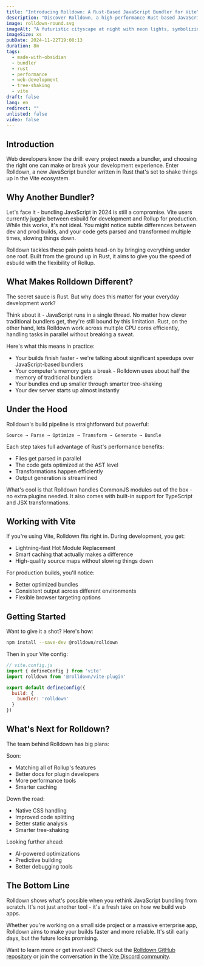 ```yaml
---
title: "Introducing Rolldown: A Rust-Based JavaScript Bundler for Vite"
description: "Discover Rolldown, a high-performance Rust-based JavaScript bundler designed to unify and optimize the build process in Vite. This article explores the motivations behind its development and how it aims to improve upon existing solutions"
image: rolldown-round.svg
imageAlt: "A futuristic cityscape at night with neon lights, symbolizing innovation and technology. In the foreground, code appears in floating holographic screens, with lines of JavaScript and Rust code highlighting the cutting-edge nature of Rolldown."
imageSize: xs
pubDate: 2024-11-22T19:08:13
duration: 8m
tags:
  - made-with-obsidian
  - bundler
  - rust
  - performance
  - web-development
  - tree-shaking
  - vite
draft: false
lang: en
redirect: ""
unlisted: false
video: false
---
```

## Introduction

Web developers know the drill: every project needs a bundler, and choosing the right one can make or break your development experience. Enter Rolldown, a new JavaScript bundler written in Rust that's set to shake things up in the Vite ecosystem.

## Why Another Bundler?

Let's face it - bundling JavaScript in 2024 is still a compromise. Vite users currently juggle between esbuild for development and Rollup for production. While this works, it's not ideal. You might notice subtle differences between dev and prod builds, and your code gets parsed and transformed multiple times, slowing things down.

Rolldown tackles these pain points head-on by bringing everything under one roof. Built from the ground up in Rust, it aims to give you the speed of esbuild with the flexibility of Rollup.

## What Makes Rolldown Different?

The secret sauce is Rust. But why does this matter for your everyday development work?

Think about it - JavaScript runs in a single thread. No matter how clever traditional bundlers get, they're still bound by this limitation. Rust, on the other hand, lets Rolldown work across multiple CPU cores efficiently, handling tasks in parallel without breaking a sweat.

Here's what this means in practice:
- Your builds finish faster - we're talking about significant speedups over JavaScript-based bundlers
- Your computer's memory gets a break - Rolldown uses about half the memory of traditional bundlers
- Your bundles end up smaller through smarter tree-shaking
- Your dev server starts up almost instantly

## Under the Hood

Rolldown's build pipeline is straightforward but powerful:

```
Source → Parse → Optimize → Transform → Generate → Bundle
```

Each step takes full advantage of Rust's performance benefits:
- Files get parsed in parallel
- The code gets optimized at the AST level
- Transformations happen efficiently
- Output generation is streamlined

What's cool is that Rolldown handles CommonJS modules out of the box - no extra plugins needed. It also comes with built-in support for TypeScript and JSX transformations.

## Working with Vite

If you're using Vite, Rolldown fits right in. During development, you get:
- Lightning-fast Hot Module Replacement
- Smart caching that actually makes a difference
- High-quality source maps without slowing things down

For production builds, you'll notice:
- Better optimized bundles
- Consistent output across different environments
- Flexible browser targeting options

## Getting Started

Want to give it a shot? Here's how:

```bash
npm install --save-dev @rolldown/rolldown
```

Then in your Vite config:

```javascript
// vite.config.js
import { defineConfig } from 'vite'
import rolldown from '@rolldown/vite-plugin'

export default defineConfig({
  build: {
    bundler: 'rolldown'
  }
})
```

## What's Next for Rolldown?

The team behind Rolldown has big plans:

Soon:
- Matching all of Rollup's features
- Better docs for plugin developers
- More performance tools
- Smarter caching

Down the road:
- Native CSS handling
- Improved code splitting
- Better static analysis
- Smarter tree-shaking

Looking further ahead:
- AI-powered optimizations
- Predictive building
- Better debugging tools

## The Bottom Line

Rolldown shows what's possible when you rethink JavaScript bundling from scratch. It's not just another tool - it's a fresh take on how we build web apps.

Whether you're working on a small side project or a massive enterprise app, Rolldown aims to make your builds faster and more reliable. It's still early days, but the future looks promising.

Want to learn more or get involved? Check out the [Rolldown GitHub repository](https://github.com/rolldown/rolldown) or join the conversation in the [Vite Discord community](https://chat.vitejs.dev/).
